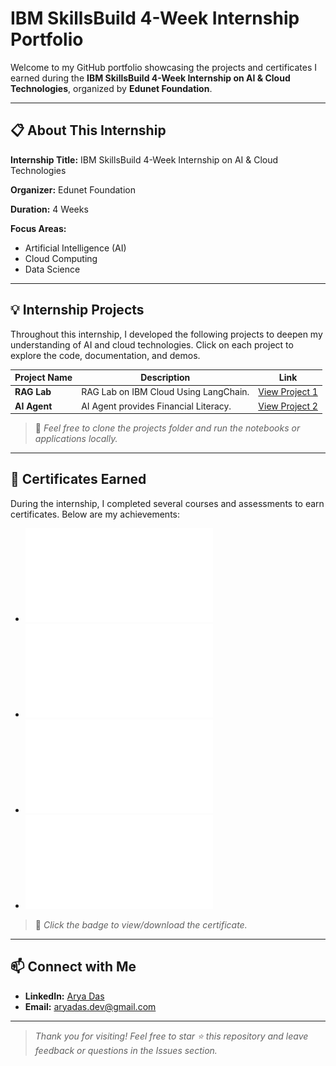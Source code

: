 # IBM SkillsBuild 4-Week Internship Portfolio

Welcome to my GitHub portfolio showcasing the projects and certificates I earned during the **IBM SkillsBuild 4-Week Internship on AI & Cloud Technologies**, organized by **Edunet Foundation**.

---

## 📋 About This Internship

**Internship Title:** IBM SkillsBuild 4-Week Internship on AI & Cloud Technologies

**Organizer:** Edunet Foundation

**Duration:** 4 Weeks

**Focus Areas:**

* Artificial Intelligence (AI)
* Cloud Computing
* Data Science

---

## 💡 Internship Projects

Throughout this internship, I developed the following projects to deepen my understanding of AI and cloud technologies. Click on each project to explore the code, documentation, and demos.

| Project Name  | Description                                                  | Link                                  |
| ------------- | ------------------------------------------------------------ | ------------------------------------- |
| **RAG Lab** | RAG Lab on IBM Cloud Using LangChain. | [View Project 1](./recipes/RAG/RAG_with_Langchain.ipynb) |
| **AI Agent** | AI Agent provides Financial Literacy. | [View Project 2](./Final_Project) |

> 💼 *Feel free to clone the projects folder and run the notebooks or applications locally.*

---

## 🏅 Certificates Earned

During the internship, I completed several courses and assessments to earn certificates. Below are my achievements:

* ![Certificate: Getting Started with Artificial Intelligence](./Certificates/IBMDesign20250719-26-wfrqio.pdf)
* ![Certificate: Journey to Cloud: Envisioning Your Solution](./Certificates/IBMDesign20250719-26-wynmwb.pdf)
* ![Certificate: RAG with LangChain](./Certificates/IBM_SkillsBuild_RAG_LangChain.pdf)
* ![Certificate: DevOps Practices](./Certificates/IBM_SkillsBuild_Intro_RAG.pdf)

> 📄 *Click the badge to view/download the certificate.*

---

## 📫 Connect with Me

* **LinkedIn:** [Arya Das](https://www.linkedin.com/in/aryaxplorer/)
* **Email:** [aryadas.dev@gmail.com](mailto:aryadas.dev@gmail.com)

---

> *Thank you for visiting! Feel free to star ⭐ this repository and leave feedback or questions in the Issues section.*
